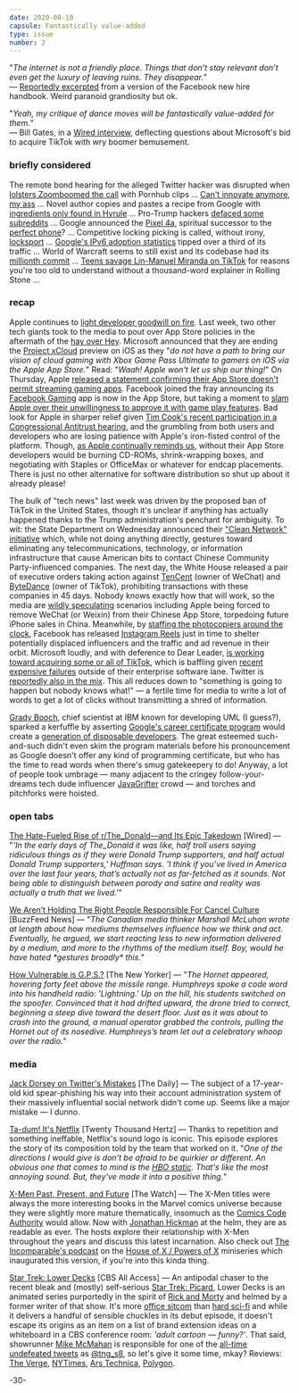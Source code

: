 ```yaml
---
date: 2020-08-10
capsule: Fantastically value-added
type: issue
number: 2
---
```


"*The internet is not a friendly place. Things that don’t stay relevant don’t even get the luxury of leaving ruins. They disappear.*"
\
&mdash; [Reportedly excerpted](https://onezero.medium.com/the-inside-story-of-how-facebook-acquired-instagram-318f244f1283) from a version of the Facebook new hire handbook. Weird paranoid grandiosity but ok.

"*Yeah, my critique of dance moves will be fantastically value-added for them.*"
\
&mdash; Bill Gates, in a [Wired interview](https://www.wired.com/story/bill-gates-on-covid-most-us-tests-are-completely-garbage/), deflecting questions about Microsoft's bid to acquire TikTok with wry boomer bemusement.

### briefly considered

The remote bond hearing for the alleged Twitter hacker was disrupted when [lolsters Zoomboomed the call](https://krebsonsecurity.com/2020/08/porn-clip-disrupts-virtual-court-hearing-for-alleged-twitter-hacker/) with Pornhub clips&nbsp;&hellip;
[Can't innovate anymore, my ass](https://www.apple.com/newsroom/2020/08/phil-schiller-advances-to-apple-fellow/)&nbsp;&hellip;
Novel author copies and pastes a recipe from Google with [ingredients only found in Hyrule](https://www.theverge.com/tldr/2020/8/3/21352299/zelda-breath-of-the-wild-red-clothes-dye-traveler-gates-of-wisdom-john-boyne-google-search-results)&nbsp;&hellip;
Pro-Trump hackers [defaced some subreddits](https://www.reddit.com/r/OutOfTheLoop/comments/i5euav/megathread_whats_going_on_with_multiple/)&nbsp;&hellip;
Google announced the [Pixel 4a](https://www.theverge.com/21351770/google-pixel-4a-review-camera-specs-price), spiritual successor to the [perfect phone](https://www.engadget.com/2013-11-05-nexus-5-review.html)?&nbsp;&hellip;
Competitive locking picking is called, without irony, [locksport](https://www.cnet.com/news/inside-the-hidden-world-of-competitive-lockpicking/)&nbsp;&hellip;
[Google's IPv6 adoption statistics](https://www.google.com/intl/en/ipv6/statistics.html) tipped over a third of its traffic&nbsp;&hellip;
World of Warcraft seems to still exist and its codebase had its [millionth commit](https://us.forums.blizzard.com/en/wow/t/wow-source-code-turns-one-million/603204)&nbsp;&hellip;
[Teens savage Lin-Manuel Miranda on TikTok](https://www.rollingstone.com/culture/culture-features/lin-manuel-miranda-hamilton-tiktok-meme-1036975/) for reasons you're too old to understand without a thousand-word explainer in Rolling Stone&nbsp;&hellip;

### recap

Apple continues to [light developer goodwill on fire](https://twitter.com/Alticus/status/1274710153141653504). Last week, two other tech giants took to the media to pout over App Store policies in the aftermath of the [hay over Hey](https://www.nytimes.com/2020/06/19/opinion/apple-app-store-hey.html). Microsoft announced that they are ending the [Project xCloud](https://www.xbox.com/en-US/xbox-game-streaming/project-xcloud) preview on iOS as they "*do not have a path to bring our vision of cloud gaming with Xbox Game Pass Ultimate to gamers on iOS via the Apple ‌App Store‌.*" Read: "*Waah! Apple won't let us ship our thing!*" On Thursday, Apple [released a statement confirming their App Store doesn't permit streaming gaming apps](https://www.businessinsider.com/apple-explains-why-xbox-game-pass-is-not-on-iphone-2020-8). Facebook joined the fray announcing its [Facebook Gaming](https://www.facebook.com/fbgaminghome) app is now in the App Store, but taking a moment to [slam Apple over their unwillingness to approve it with game play features](https://www.nytimes.com/2020/08/07/technology/facebook-apple-gaming-app-store.html). Bad look for Apple in sharper relief given [Tim Cook's recent participation in a Congressional Antitrust hearing](https://daringfireball.net/2020/07/parsing_cooks_opening_statement), and the grumbling from both users and developers who are losing patience with Apple's iron-fisted control of the platform. Though, [as Apple continually reminds us](https://youtu.be/H6eYLCxxQdA?t=135), without their App Store developers would be burning CD-ROMs, shrink-wrapping boxes, and negotiating with Staples or OfficeMax or whatever for endcap placements. There is just no other alternative for software distribution so shut up about it already please!

The bulk of "tech news" last week was driven by the proposed ban of TikTok in the United States, though it's unclear if anything has actually happened thanks to the Trump administration's penchant for ambiguity. To wit: the State Department on Wednesday announced their ["Clean Network" initiative](https://www.state.gov/announcing-the-expansion-of-the-clean-network-to-safeguard-americas-assets/) which, while not doing anything directly, gestures toward eliminating any telecommunications, technology, or information infrastructure that cause American bits to contact Chinese Community Party-influenced companies. The next day, the White House released a pair of executive orders taking action against [TenCent](https://www.whitehouse.gov/presidential-actions/executive-order-addressing-threat-posed-wechat/) (owner of WeChat) and [ByteDance](https://www.whitehouse.gov/presidential-actions/executive-order-addressing-threat-posed-tiktok/) (owner of TikTok), prohibiting transactions with these companies in 45 days. Nobody knows exactly how that will work, so the media are [wildly speculating](https://www.theverge.com/2020/8/8/21358941/wechat-ban-apple-china-business-trump-tariffs-trade-manufacturing-impact) scenarios including Apple being forced to remove WeChat (or Weixin) from their Chinese App Store, torpedoing future iPhone sales in China. Meanwhile, by [staffing the photocopiers around the clock](https://live.staticflickr.com/2385/1895583251_f102d4324d_z.jpg), Facebook has released [Instagram Reels](https://about.instagram.com/blog/announcements/introducing-instagram-reels-announcement/) just in time to shelter potentially displaced influencers and the traffic and ad revenue in their orbit. Microsoft loudly, and with deference to Dear Leader, [is working toward acquiring some or all of TikTok](https://blogs.microsoft.com/blog/2020/08/02/microsoft-to-continue-discussions-on-potential-tiktok-purchase-in-the-united-states/), which is baffling given [recent expensive failures](https://www.theverge.com/2020/6/22/21299032/microsoft-mixer-closing-facebook-gaming-partnership-xcloud-features) outside of their enterprise software lane. Twitter is [reportedly also in the mix](https://www.reuters.com/article/us-tiktok-m-a-twitter-idUSKCN2540ZG). This all reduces down to "something is going to happen but nobody knows what!" &mdash; a fertile time for media to write a lot of words to get a lot of clicks without transmitting a shred of information.

[Grady Booch](https://www.google.com/search?q=grady+booch), chief scientist at IBM known for developing UML (I guess?), sparked a kerfuffle by asserting [Google's career certificate program](https://grow.google/certificates/) would create a [generation of disposable developers](https://twitter.com/Grady_Booch/status/1290550738867740674). The great esteemed such-and-such didn't even skim the program materials before his pronouncement as Google doesn't offer any kind of programming certificate, but who has the time to read words when there's smug gatekeepery to do! Anyway, a lot of people took umbrage &mdash; many adjacent to the cringey follow-your-dreams tech dude influencer [JavaGrifter](https://twitter.com/javagrifter) crowd &mdash; and torches and pitchforks were hoisted.

### open tabs

[The Hate-Fueled Rise of r/The_Donald—and Its Epic Takedown](https://www.wired.com/story/the-hate-fueled-rise-of-rthe-donald-and-its-epic-takedown/) [Wired] &mdash; "*'In the early days of The_Donald it was like, half troll users saying ridiculous things as if they were Donald Trump supporters, and half actual Donald Trump supporters,' Huffman says. 'I think if you’ve lived in America over the last four years, that’s actually not as far-fetched as it sounds. Not being able to distinguish between parody and satire and reality was actually a truth that we lived.'*"

[We Aren’t Holding The Right People Responsible For Cancel Culture](https://www.buzzfeednews.com/article/elaminabdelmahmoud/cancel-culture-free-speech-big-tech-facebook-twitter) [BuzzFeed News] &mdash; "*The Canadian media thinker Marshall McLuhan wrote at length about how mediums themselves influence how we think and act. Eventually, he argued, we start reacting less to new information delivered by a medium, and more to the rhythms of the medium itself. Boy, would he have hated \*gestures broadly\* this.*"

[How Vulnerable is G.P.S.?](https://www.newyorker.com/tech/annals-of-technology/how-vulnerable-is-gps) [The New Yorker] &mdash; "*The Hornet appeared, hovering forty feet above the missile range. Humphreys spoke a code word into his handheld radio: 'Lightning.' Up on the hill, his students switched on the spoofer. Convinced that it had drifted upward, the drone tried to correct, beginning a steep dive toward the desert floor. Just as it was about to crash into the ground, a manual operator grabbed the controls, pulling the Hornet out of its nosedive. Humphreys’s team let out a celebratory whoop over the radio.*"

### media

[Jack Dorsey on Twitter's Mistakes](https://www.nytimes.com/2020/08/07/podcasts/the-daily/Jack-dorsey-twitter-trump.html) [The Daily] &mdash; The subject of a 17-year-old kid spear-phishing his way into their account administration system of their massively influential social network didn't come up. Seems like a major mistake &mdash; I dunno.

[Ta-dum! It's Netflix](https://www.20k.org/episodes/netflix) [Twenty Thousand Hertz] &mdash; 
Thanks to repetition and something ineffable, Netflix's sound logo is iconic. This episode explores the story of its composition told by the team that worked on it. "*One of the directions I would give is don't be afraid to be quirkier or different. An obvious one that comes to mind is the [HBO static](https://www.youtube.com/watch?v=uyF27MyH1h0). That's like the most annoying sound. But, they've made it into a positive thing.*"

[X-Men Past, Present, and Future](https://www.theringer.com/2020/8/3/21353448/our-nostalgia-for-syndicated-television-plus-x-men-past-present-and-future-with-jason-concepcion) [The Watch] &mdash; The X-Men titles were always the more interesting books in the Marvel comics universe because they were slightly more mature thematically, insomuch as the [Comics Code Authority](https://en.wikipedia.org/wiki/Comics_Code_Authority#1954_Code_criteria) would allow. Now with [Jonathan Hickman](https://www.marvel.com/comics/creators/11743/jonathan_hickman) at the helm, they are as readable as ever. The hosts explore their relationship with X-Men throughout the years and discuss this latest incarnation. Also check out [The Incomparable's podcast](https://www.theincomparable.com/theincomparable/502/) on the [House of X / Powers of X](https://www.amazon.com/House-X-Powers-Jonathan-Hickman/dp/1302915703) miniseries which inaugurated this version, if you're into this kinda thing.

[Star Trek: Lower Decks](https://www.cbs.com/shows/star-trek-lower-decks) [CBS All Access] &mdash; An antipodal chaser to the recent bleak and (mostly) self-serious [Star Trek: Picard](https://www.cbs.com/shows/star-trek-picard/), Lower Decks is an animated series purportedly in the spirit of [Rick and Morty](https://en.wikipedia.org/wiki/Rick_and_Morty) and helmed by a former writer of that show. It's more [office sitcom](https://www.netflix.com/watch/70120048) than [hard sci-fi](https://www.youtube.com/watch?v=4w3PzTl9REo&feature=youtu.be&t=48) and while it delivers a handful of sensible chuckles in its debut episode, it doesn't escape its origins as an item on a list of brand extension ideas on a whiteboard in a CBS conference room: *'adult cartoon &mdash; funny?'*. That said, showrunner [Mike McMahan](https://twitter.com/MikeMcMahanTM) is responsible for one of the [all-time undefeated tweets](https://twitter.com/tng_s8/status/126804153438703616) as [@tng_s8](https://twitter.com/tng_s8), so let's give it some time, mkay? Reviews: [The Verge](https://www.theverge.com/21356280/star-trek-lower-decks-review-cbs-all-access), [NYTimes](https://www.nytimes.com/2020/08/06/arts/television/star-trek-lower-decks-review.html), [Ars Technica](https://arstechnica.com/gaming/2020/08/star-trek-lower-decks-review-comfort-food-with-a-comic-twist/), [Polygon](https://www.polygon.com/tv/2020/8/6/21357957/star-trek-lower-decks-review-animated-series-cbs-all-access).

-30-